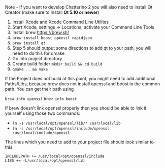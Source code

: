Note - If you want to develop Chatterino 2 you will also need to install Qt Creator (make sure to install **Qt 5.10 or newer**)

1. Install Xcode and Xcode Command Line Utilites
2. Start Xcode, settings -> Locations, activate your Command Line Tools
3. Install brew https://brew.sh/
4. `brew install boost openssl rapidjson`
5. `brew install qt`
6. Step 5 should output some directions to add qt to your path, you will need to do this for qmake
5. Go into project directory
6. Create build folder `mkdir build && cd build`
7. `qmake .. && make`

If the Project does not build at this point, you might need to add additional Paths/Libs, because brew does not install openssl and boost in the common path. You can get their path using

`brew info openssl`
`brew info boost`

If brew doesn't link openssl properly then you should be able to link it yourself using those two commands:
- `ln -s /usr/local/opt/openssl/lib/* /usr/local/lib`
- `ln -s /usr/local/opt/openssl/include/openssl /usr/local/include/openssl`

The lines which you need to add to your project file should look similar to this

```
INCLUDEPATH += /usr/local/opt/openssl/include
LIBS += -L/usr/local/opt/openssl/lib
```